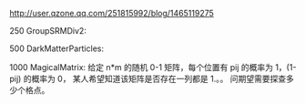 http://user.qzone.qq.com/251815992/blog/1465119275

250 GroupSRMDiv2:

500 DarkMatterParticles:

1000 MagicalMatrix:
给定 n*m 的随机 0-1 矩阵，每个位置有 pij 的概率为 1，(1-pij) 的概率为 0，
某人希望知道该矩阵是否存在一列都是 1.。。
问期望需要探查多少个格点。

